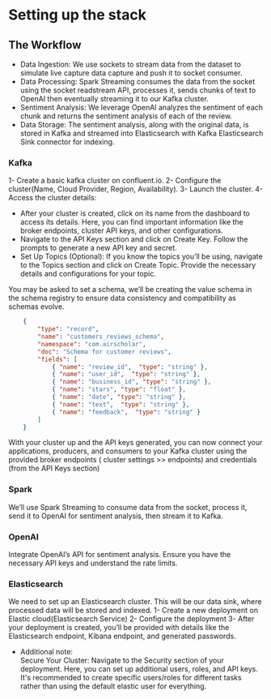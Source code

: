 # Setting up the stack

## The Workflow

* Data Ingestion: We use sockets to stream data from the dataset to simulate live capture data capture and push it to socket consumer.
* Data Processing: Spark Streaming consumes the data from the socket using the socket readstream API, processes it, sends chunks of text to OpenAI then eventually streaming it to our Kafka cluster.
* Sentiment Analysis: We leverage OpenAI analyzes the sentiment of each chunk and returns the sentiment analysis of each of the review.
* Data Storage: The sentiment analysis, along with the original data, is stored in Kafka and streamed into Elasticsearch with Kafka Elasticsearch Sink connector for indexing.

### Kafka

1- Create a basic kafka cluster on confluent.io.
2- Configure the cluster(Name, Cloud Provider, Region, Availability).
3- Launch the cluster.
4- Access the cluster details:<br>
* After your cluster is created, click on its name from the dashboard to access its details. Here, you can find important information like the broker endpoints, cluster API keys, and other configurations.
* Navigate to the API Keys section and click on Create Key. Follow the prompts to generate a new API key and secret. 
* Set Up Topics (Optional): If you know the topics you’ll be using, navigate to the Topics section and click on Create Topic. Provide the necessary details and configurations for your topic.

You may be asked to set a schema, we’ll be creating the value schema in the schema registry to ensure data consistency and compatibility as schemas evolve.
```json
    {
        "type": "record",
        "name": "customers_reviews_schema",
        "namespace": "com.airscholar",
        "doc": "Schema for customer reviews",
        "fields": [
            { "name": "review_id",  "type": "string" },
            { "name": "user_id",  "type": "string" },
            { "name": "business_id", "type": "string" },
            { "name": "stars", "type": "float" },
            { "name": "date", "type": "string" },
            { "name": "text",  "type": "string" },
            { "name": "feedback",  "type": "string" }
        ]
    }
```
With your cluster up and the API keys generated, you can now connect your applications, producers, and consumers to your Kafka cluster using the provided broker endpoints ( cluster settings >> endpoints) and credentials (from the API Keys section)

### Spark

We’ll use Spark Streaming to consume data from the socket, process it, send it to OpenAI for sentiment analysis, then stream it to Kafka.

### OpenAI

Integrate OpenAI’s API for sentiment analysis. Ensure you have the necessary API keys and understand the rate limits.

### Elasticsearch

We need to set up an Elasticsearch cluster. This will be our data sink, where processed data will be stored and indexed.
1- Create a new deployment on Elastic cloud(Elasticsearch Service)
2- Configure the deployment
3- After your deployment is created, you’ll be provided with details like the Elasticsearch endpoint, Kibana endpoint, and generated passwords.

* Additional note:<br> Secure Your Cluster: Navigate to the Security section of your deployment. Here, you can set up additional users, roles, and API keys. It's recommended to create specific users/roles for different tasks rather than using the default elastic user for everything.
